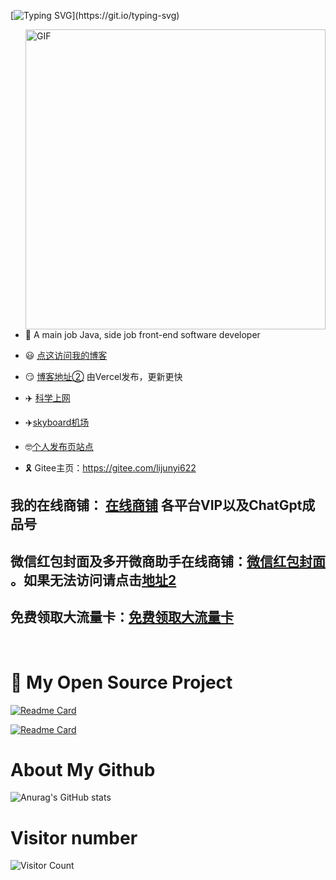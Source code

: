 [![Typing SVG](https://readme-typing-svg.demolab.com?font=Fira+Code&pause=1000&random=false&width=435&lines=Hi%2C+this+is+JY's+github+homepage.)](https://git.io/typing-svg)

<img align="right" top='60' alt="GIF" src="https://s3.bmp.ovh/imgs/2023/03/17/2311d950a4bba6fd.gif" width="480"/>

<br/>

- 🍒 A main job Java, side job front-end software developer

- 😃 [点这访问我的博客](https://lijunyi.xyz)

- 😏 [博客地址②](https://github.lijunyi.xyz/) 由Vercel发布，更新更快

- ✈️ [科学上网](https://98kjc.vip/#/register?code=kd9SVuaZ)
- ✈️[skyboard机场](https://skyboard.top/#/?code=MAHouEcA)
  
- 🤓[个人发布页站点](https://ajjs.lijunyi.xyz/)

- 🎗️ Gitee主页：https://gitee.com/lijunyi622
  
## 我的在线商铺： [在线商铺](https://agood.huoyuan.xyz/a/b/c/) 各平台VIP以及ChatGpt成品号

## 微信红包封面及多开微商助手在线商铺：[微信红包封面](http://ajjs.qwet.site/dsw/?cid=255) 。如果无法访问请点击[地址2](http://ajjs.xxnn.xyz/)


## 免费领取大流量卡：[免费领取大流量卡](http://mtw.so/5x8UrP)


<br/>

# 🔎 My Open Source Project

[![Readme Card](https://github-readme-stats.vercel.app/api/pin/?username=LiJunYi2&repo=navicat-keygen-16V&theme=transparent)](https://github.com/LiJunYi2/navicat-keygen-16V)

[![Readme Card](https://github-readme-stats.vercel.app/api/pin/?username=LiJunYi2&repo=log-tracing-spring-boot&theme=transparent)](https://github.com/LiJunYi2/log-tracing-spring-boot)

# About My Github
![Anurag's GitHub stats](https://github-readme-stats.vercel.app/api?username=LiJunYi2&show_icons=true&theme=flag-india&hide=contribs,prs)

# Visitor number
![Visitor Count](https://profile-counter.glitch.me/LiJunYi2/count.svg)
